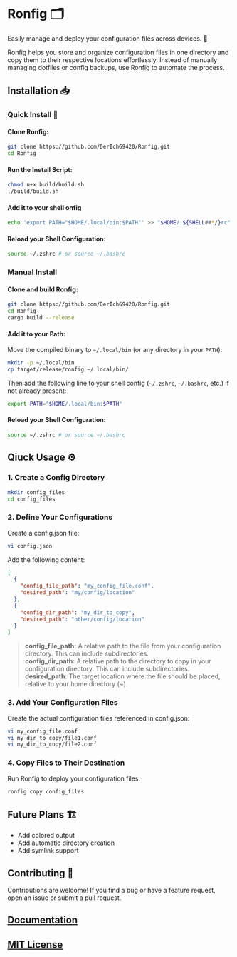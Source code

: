 # Ronfig 🗂️

Easily manage and deploy your configuration files across devices. 🚀

Ronfig helps you store and organize configuration files in one directory and copy them to their respective locations effortlessly. Instead of manually managing dotfiles or config backups, use Ronfig to automate the process.

## Installation 📥

### Quick Install 🔧

#### Clone Ronfig:

```bash
git clone https://github.com/DerIch69420/Ronfig.git
cd Ronfig
```

#### Run the Install Script:
```bash
chmod u+x build/build.sh 
./build/build.sh
```

#### Add it to your shell onfig

```bash
echo 'export PATH="$HOME/.local/bin:$PATH"' >> "$HOME/.${SHELL##*/}rc"
```

#### Reload your Shell Configuration:
```bash
source ~/.zshrc # or source ~/.bashrc
```

### Manual Install

#### Clone and build Ronfig:

```bash
git clone https://github.com/DerIch69420/Ronfig.git
cd Ronfig
cargo build --release
```

#### Add it to your Path:
Move the compiled binary to `~/.local/bin` (or any directory in your `PATH`):

```bash
mkdir -p ~/.local/bin
cp target/release/ronfig ~/.local/bin/
```

Then add the following line to your shell config (`~/.zshrc`, `~/.bashrc`, etc.) if not already present:

```bash
export PATH="$HOME/.local/bin:$PATH"
```

#### Reload your Shell Configuration:
```bash
source ~/.zshrc # or source ~/.bashrc
```

## Qiuck Usage ⚙️

### 1. Create a Config Directory

```bash
mkdir config_files
cd config_files
```

### 2. Define Your Configurations

Create a config.json file:

```bash
vi config.json
```

Add the following content:

```json
[
  {
    "config_file_path": "my_config_file.conf",
    "desired_path": "my/config/location"
  },
  {
    "config_dir_path": "my_dir_to_copy",
    "desired_path": "other/config/location"
  }
]
```

> **config_file_path:** A relative path to the file from your configuration directory. This can include subdirectories.   
> **config_dir_path:** A relative path to the directory to copy in your configuration directory. This can include subdirectories.  
> **desired_path:** The target location where the file should be placed, relative to your home directory (~).  

### 3. Add Your Configuration Files

Create the actual configuration files referenced in config.json:

```bash
vi my_config_file.conf
vi my_dir_to_copy/file1.conf
vi my_dir_to_copy/file2.conf
```

### 4. Copy Files to Their Destination

Run Ronfig to deploy your configuration files:

```bash
ronfig copy config_files
```

## Future Plans 🏗️

* Add colored output
* Add automatic directory creation
* Add symlink support

## Contributing 🤝

Contributions are welcome! If you find a bug or have a feature request, open an issue or submit a pull request.

## [Documentation](Documentation/_main.md)
## [MIT License](LICENSE)


